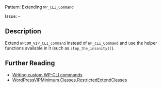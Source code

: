 Pattern: Extending `WP_CLI_Command`

Issue: -

## Description

Extend `WPCOM_VIP_CLI_Command` instead of `WP_CLI_Command` and use the helper functions available in it (such as `stop_the_insanity()`).

## Further Reading

* [Writing custom WP-CLI commands](https://wpvip.com/documentation/writing-custom-wp-cli-commands/)
* [WordPressVIPMinimum.Classes.RestrictedExtendClasses](https://github.com/Automattic/VIP-Coding-Standards/tree/develop/WordPressVIPMinimum/Sniffs/Classes/RestrictedExtendClassesSniff.php)